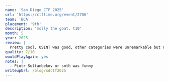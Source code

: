 ```yaml
---
name: 'San Diego CTF 2025'
url: 'https://ctftime.org/event/2786'
team: 'BCA'
placement: '9th'
description: 'molly the goat, t10'
month: 5
year: 2025
review: |
  Pretty cool, OSINT was good, other categories were unremarkable but not bad
quality: 7/10
wouldPlayAgain: yes
notes: |
  - Piotr Sultanbekov or smth was funny
writeupUrl: /blog/sdctf2025
---
```

